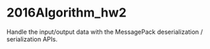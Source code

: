 # 2016Algorithm_hw2
Handle the input/output data with the MessagePack deserialization / serialization APIs.
